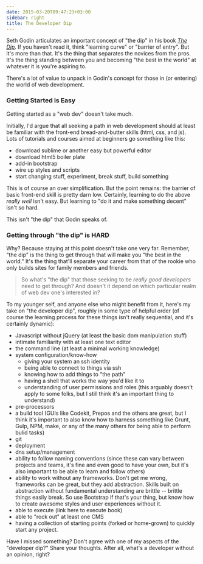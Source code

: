 ```yaml
---
date: 2015-03-20T09:47:23+03:00
sidebar: right
title: The Developer Dip
---
```


Seth Godin articulates an important concept of "the dip" in his book *[The Dip][1]*. If you haven't read it, think "learning curve" or "barrier of entry". But it's more than that. It's the thing that separates the novices from the pros. It's the thing standing between you and becoming "the best in the world" at whatever it is you're aspiring to. 

There's a lot of value to unpack in Godin's concept for those in (or entering) the world of web development.

<!--more-->

### Getting Started is Easy

Getting started as a "web dev" doesn't take much. 

Initially, I'd argue that all seeking a path in web development should at least be familiar with the front-end bread-and-butter skills (html, css, and js). Lots of tutorials and courses aimed at beginners go something like this:

- download sublime or another easy but powerful editor
- download html5 boiler plate
- add-in bootstrap
- wire up styles and scripts
- start changing stuff, experiment, break stuff, build something

This is of course an over simplification. But the point remains: the barrier of basic front-end skill is pretty darn low. Certainly, learning to do the above *really well* isn't easy. But learning to "do it and make something decent" isn't so hard. 

This isn't "the dip" that Godin speaks of. 

### Getting through "the dip" is HARD

Why? Because staying at this point doesn't take one very far. Remember, "the dip" is the thing to get through that will make you "the best in the world." It's the thing that'll separate your career from that of the rookie who only builds sites for family members and friends. 

> So what's "the dip" that those seeking to be *really good developers* need to get through? And doesn't it depend on which particular realm of web dev one's interested in? 

To my younger self, and anyone else who might benefit from it, here's my take on "the developer dip", roughly in some type of helpful order (of course the learning process for these things isn't really sequential, and it's certainly dynamic): 

- Javascript without jQuery (at least the basic dom manipulation stuff)
- intimate familiarity with at least one text editor
- the command line (at least a minimal working knowledge)
- system configuration/know-how 
    - giving your system an ssh identity
    - being able to connect to things via ssh
    - knowing how to add things to "the path"
    - having a shell that works the way you'd like it to
    - understanding of user permissions and roles (this arguably doesn't apply to some folks, but I still think it's an important thing to understand)
- pre-processors 
- a build tool (GUIs like Codekit, Prepos and the others are great, but I think it's important to also know how to harness something like Grunt, Gulp, NPM, make, or any of the many others for being able to perform bulid tasks)
- git 
- deployment
- dns setup/management
- ability to follow naming conventions (since these can vary between projects and teams, it's fine and even good to have your own, but it's also important to be able to learn and follow others)
- ability to work without any frameworks. Don't get me wrong, frameworks can be great, but they add abstraction. Skills built on abstraction without fundamental understanding are brittle -- brittle things easily break. So use Bootstrap if that's your thing, but know how to create awesome styles and user experiences without it. 
- able to execute (link here to execute book)
- able to "rock out" at least one CMS
- having a collection of starting points (forked or home-grown) to quickly start
any project.


Have I missed something? Don't agree with one of my aspects of the "developer dip?" Share your thoughts. After all, what's a developer without an opinion, right?



[1]: http://amzn.to/19EM2Nn
